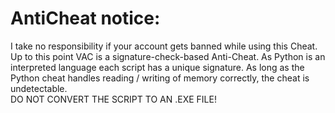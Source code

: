 # AntiCheat notice:
I take no responsibility if your account gets banned while using this Cheat. Up to this point VAC is a signature-check-based Anti-Cheat. As Python is an interpreted language each script has a unique signature. As long as the Python cheat handles reading / writing of memory correctly, the cheat is undetectable. \
DO NOT CONVERT THE SCRIPT TO AN .EXE FILE!
